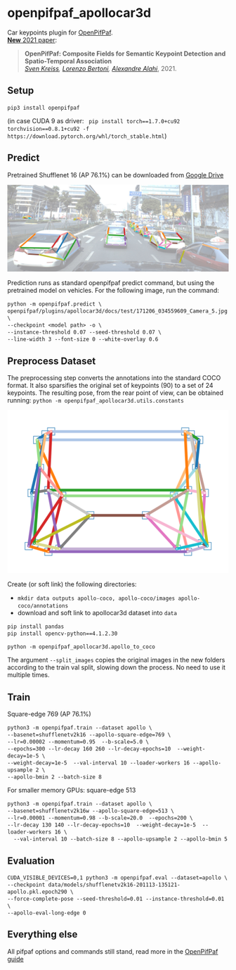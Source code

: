 # openpifpaf_apollocar3d

Car keypoints plugin for [OpenPifPaf](https://github.com/vita-epfl/openpifpaf).<br />
[__New__ 2021 paper](https://arxiv.org/abs/2103.02440):

> __OpenPifPaf: Composite Fields for Semantic Keypoint Detection and Spatio-Temporal Association__<br />
> _[Sven Kreiss](https://www.svenkreiss.com), [Lorenzo Bertoni](https://scholar.google.com/citations?user=f-4YHeMAAAAJ&hl=en), [Alexandre Alahi](https://scholar.google.com/citations?user=UIhXQ64AAAAJ&hl=en)_, 2021.
>

## Setup

```
pip3 install openpifpaf
```

(in case CUDA 9 as driver: 
` pip install torch==1.7.0+cu92 torchvision==0.8.1+cu92 -f https://download.pytorch.org/whl/torch_stable.html`)

## Predict 

Pretrained Shufflenet 16 (AP 76.1%) can be downloaded from [Google Drive](https://drive.google.com/drive/folders/1qaLtifM1_RRWj1KlYlpM3xm0VWbKbsku?usp=sharing)

 ![example](docs/test/example.jpg)

Prediction runs as standard openpifpaf predict command, but using the pretrained model on vehicles. For the following image, run the command:
```
python -m openpifpaf.predict \
openpifpaf/plugins/apollocar3d/docs/test/171206_034559609_Camera_5.jpg \
--checkpoint <model path> -o \
--instance-threshold 0.07 --seed-threshold 0.07 \
--line-width 3 --font-size 0 --white-overlay 0.6 
```

## Preprocess Dataset
The preprocessing step converts the annotations into the standard COCO format. It also sparsifies the original set of keypoints (90) to a set of 24 keypoints. The resulting pose, from the rear point of view, can be obtained running:
`python -m openpifpaf_apollocar3d.utils.constants`

<img src="docs/skeleton_car.png" width="600"/>

Create (or soft link) the following directories:
* `mkdir data outputs apollo-coco, apollo-coco/images apollo-coco/annotations`
* download and soft link to apollocar3d dataset into `data`
    
```
pip install pandas
pip install opencv-python==4.1.2.30
```
```
python -m openpifpaf_apollocar3d.apollo_to_coco
```

The argument `--split_images` copies the original images in the new folders according to the train val split, slowing down the process. No need to use it multiple times.


## Train
Square-edge 769 (AP 76.1%)

```
python3 -m openpifpaf.train --dataset apollo \
--basenet=shufflenetv2k16 --apollo-square-edge=769 \
--lr=0.00002 --momentum=0.95  --b-scale=5.0 \
--epochs=300 --lr-decay 160 260 --lr-decay-epochs=10  --weight-decay=1e-5 \
--weight-decay=1e-5  --val-interval 10 --loader-workers 16 --apollo-upsample 2 \
--apollo-bmin 2 --batch-size 8
```

For smaller memory GPUs: square-edge 513

```
python3 -m openpifpaf.train --dataset apollo \
--basenet=shufflenetv2k16w --apollo-square-edge=513 \
--lr=0.00001 --momentum=0.98 --b-scale=20.0  --epochs=200 \
--lr-decay 130 140 --lr-decay-epochs=10  --weight-decay=1e-5  --loader-workers 16 \
  --val-interval 10 --batch-size 8 --apollo-upsample 2 --apollo-bmin 5
```

## Evaluation
```
CUDA_VISIBLE_DEVICES=0,1 python3 -m openpifpaf.eval --dataset=apollo \
--checkpoint data/models/shufflenetv2k16-201113-135121-apollo.pkl.epoch290 \
--force-complete-pose --seed-threshold=0.01 --instance-threshold=0.01 \
--apollo-eval-long-edge 0
```

## Everything else
All pifpaf options and commands still stand, read more in the
[OpenPifPaf guide](https://vita-epfl.github.io/openpifpaf/intro.html)
